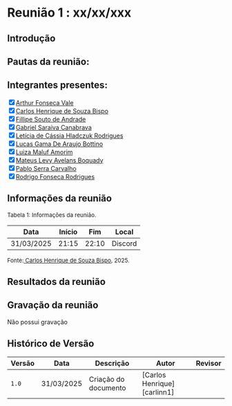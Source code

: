 
# Reunião 1 : xx/xx/xxx

## Introdução




## Pautas da reunião:



## Integrantes presentes:

<label><input type="checkbox" checked abled>[Arthur Fonseca Vale](https://github.com/arthurfonsecaa)</label><br>
<label><input type="checkbox" checked abled>[Carlos Henrique de Souza Bispo](https://github.com/carlinn1)</label><br>
<label><input type="checkbox" checked abled>[Fillipe Souto de Andrade](https://github.com/fillipeb50)</label><br>
<label><input type="checkbox" checked abled>[Gabriel Saraiva Canabrava](https://github.com/gabrielsarcan)</label><br>
<label><input type="checkbox" checked abled>[Letícia de Cássia Hladczuk Rodrigues](https://github.com/HladczukLe)</label><br>
<label><input type="checkbox" checked abled>[Lucas Gama De Araujo Bottino](https://github.com/bottinolucas)</label><br>
<label><input type="checkbox" checked abled>[Luiza Maluf Amorim](https://github.com/LuizaMaluf)</label><br>
<label><input type="checkbox" checked abled>[Mateus Levy Avelans Boquady](https://github.com/mateus9levy)</label><br>
<label><input type="checkbox" checked abled>[Pablo Serra Carvalho](https://github.com/Pabloserrapxx)</label><br>
<label><input type="checkbox" checked abled>[Rodrigo Fonseca Rodrigues](https://github.com/rodfon3301)</label><br>


## Informações da reunião

<font size="2" >

<p > Tabela 1: Informações da reunião. </p>

</font>

| Data | Início | Fim | Local |
|:-:|:-:|:-:|:-:|
| 31/03/2025  | 21:15 | 22:10  | Discord |

<font size="2" >

<p>Fonte:<a href= "https://github.com/carlinn1"> Carlos Henrique de Souza Bispo</a>, 2025.</p>

</font>

## Resultados da reunião 




## Gravação da reunião

Não possui gravação

## Histórico de Versão

| Versão | Data | Descrição | Autor | Revisor|
|--------|------|-----------|-------|--------|
|`1.0`| 31/03/2025 | Criação do documento| [Carlos Henrique][carlinn1]| []() |

